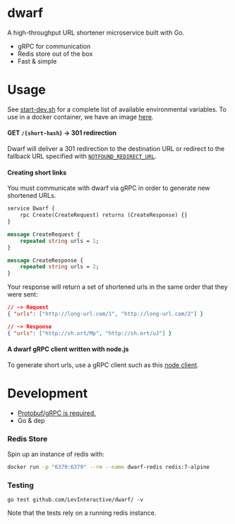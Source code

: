 # dwarf

A high-throughput URL shortener microservice built with Go.

* gRPC for communication
* Redis store out of the box
* Fast & simple

# Usage

See [start-dev.sh](start-dev.sh) for a complete list of available environmental variables. To use
in a docker container, we have an image [here](https://hub.docker.com/r/levinteractive/dwarf/tags/).

#### GET `/{short-hash}` -> 301 redirection

Dwarf will deliver a 301 redirection to the destination URL or redirect to the fallback
URL specified with [`NOTFOUND_REDIRECT_URL`](start-dev.sh).

#### Creating short links

You must communicate with dwarf via gRPC in order to generate new shortened URLs.

```proto
service Dwarf {
	rpc Create(CreateRequest) returns (CreateResponse) {}
}

message CreateRequest {
	repeated string urls = 1;
}

message CreateResponse {
	repeated string urls = 2;
}
```

Your response will return a set of shortened urls in the same order that they were sent:

```json
// -> Request
{ "urls": ["http://long-url.com/1", "http://long-url.com/2"] }

// -> Response
{ "urls": ["http://sh.ort/Mp", "http://sh.ort/uJ"] }
```

#### A dwarf gRPC client written with node.js

To generate short urls, use a gRPC client such as this [node client](https://github.com/LevInteractive/dwarf-client-javascript).


# Development

* [Protobuf/gRPC is required.](https://grpc.io/docs/quickstart/go.html)
* Go & dep


### Redis Store

Spin up an instance of redis with:

```bash
docker run -p "6379:6379" --rm --name dwarf-redis redis:7-alpine
```

### Testing

`go test github.com/LevInteractive/dwarf/ -v`

Note that the tests rely on a running redis instance.
